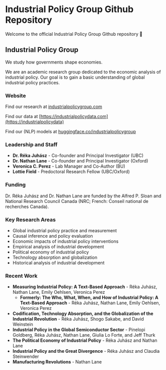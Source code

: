 # Industrial Policy Group Github Repository 
Welcome to the official Industrial Policy Group Github repository 👋


## Industrial Policy Group

We study how governments shape economies.

We are an academic research group dedicated to the economic analysis of industrial policy. Our goal is to gain a basic understanding of global industrial policy practices.


### Website

Find our research at [industrialpolicygroup.com](https://industrialpolicygroup.com)

Find our data at [https://industrialpolicydata.com](https://industrialpolicydata)

Find our (NLP) models at [huggingface.co/industrialpolicygroup](https://huggingface.co/industrialpolicygroup)

### Leadership and Staff

- **Dr. Réka Juhász** - Co-founder and Principal Investigator (UBC)
- **Dr. Nathan Lane** - Co-founder and Principal Investigator (Oxford)
- **Veronica C. Perez** - Lab Manager and Co-Author (BU)
- **Lottie Field** - Predoctoral Research Fellow (UBC/Oxford)

### Funding

Dr. Réka Juhász and Dr. Nathan Lane are funded by the Alfred P. Sloan and National Research Council Canada (NRC; French: Conseil national de recherches Canada). 

### Key Research Areas

- Global industrial policy practice and measurement
- Causal inference and policy evaluation
- Economic impacts of industrial policy interventions
- Empirical analysis of industrial development
- Political economy of industrial policy
- Technology absorption and globalization
- Historical analysis of industrial development

### Recent Work

- **Measuring Industrial Policy: A Text-Based Approach** - Réka Juhász, Nathan Lane, Emily Oehlsen, Veronica Perez
  - **Formerly: The Who, What, When, and How of Industrial Policy: A Text-Based Approach** - Réka Juhász, Nathan Lane, Emily Oehlsen, Veronica Perez
- **Codification, Technology Absorption, and the Globalization of the Industrial Revolution** - Réka Juhász, Shogo Sakabe, and David Weinstein
- **Industrial Policy in the Global Semiconductor Sector** - Pinelopi Goldberg, Réka Juhász, Nathan Lane, Giulia Lo Forte, and Jeff Thurk
- **The Political Economy of Industrial Policy** - Réka Juhász and Nathan Lane
- **Industrial Policy and the Great Divergence** - Réka Juhász and Claudia Steinwender
- **Manufacturing Revolutions** - Nathan Lane

